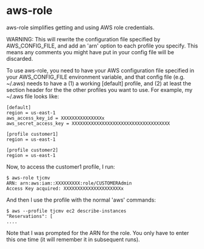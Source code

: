 aws-role
========

aws-role simplifies getting and using AWS role credentials. 


WARNING: This will rewrite the configuration file specified by AWS_CONFIG_FILE, and add an 'arn' option to each profile you specify. This means any comments you might have put in your config file will be discarded.

To use aws-role, you need to have your AWS configuration file specified in your AWS_CONFIG_FILE environment variable, and that config file (e.g. ~/.aws) needs to have a (1) a working [default] profile, and (2) at least the section header for the the other profiles you want to use. For example, my ~/.aws file looks like:

    [default]
    region = us-east-1
    aws_access_key_id = XXXXXXXXXXXXXXXx
    aws_secret_access_key = XXXXXXXXXXXXXXXXXXXXXXXXXXXXXXXXXXXX

    [profile customer1]
    region = us-east-1

    [profile customer2]
    region = us-east-1

Now, to access the customer1 profile, I run:

    $ aws-role tjcmv
    ARN: arn:aws:iam::XXXXXXXXX:role/CUSTOMERAdmin
    Access Key acquired: XXXXXXXXXXXXXXXXXXXXXx

And then I use the profile with the normal 'aws' commands:

    $ aws --profile tjcmv ec2 describe-instances
    "Reservations": [
    ....

Note that I was prompted for the ARN for the role. You only have to enter this one time (it will remember it in subsequent runs).

